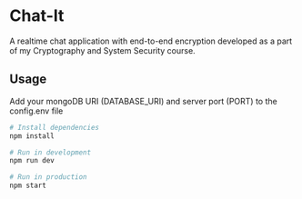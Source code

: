 # Chat-It
A realtime chat application with end-to-end encryption developed as a part of my Cryptography and System Security course. 

## Usage

Add your mongoDB URI (DATABASE_URI) and server port (PORT) to the config.env file

``` bash
# Install dependencies
npm install

# Run in development
npm run dev

# Run in production
npm start
```